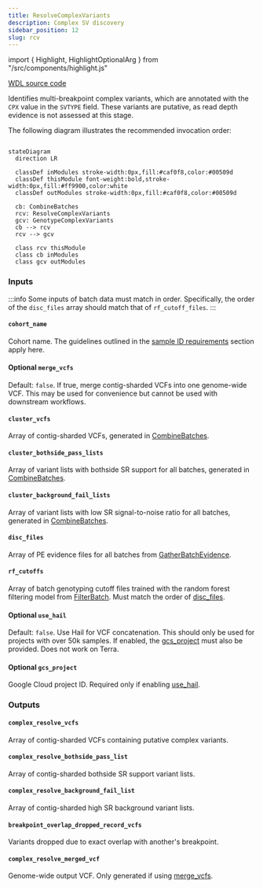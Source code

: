 ```yaml
---
title: ResolveComplexVariants
description: Complex SV discovery
sidebar_position: 12
slug: rcv
---
```


import { Highlight, HighlightOptionalArg } from "/src/components/highlight.js"

[WDL source code](https://github.com/broadinstitute/gatk-sv/blob/main/wdl/ResolveComplexVariants.wdl)

Identifies multi-breakpoint complex variants, which are annotated with the `CPX` value in the `SVTYPE` field. These 
variants are putative, as read depth evidence is not assessed at this stage.

The following diagram illustrates the recommended invocation order:

```mermaid

stateDiagram
  direction LR
  
  classDef inModules stroke-width:0px,fill:#caf0f8,color:#00509d
  classDef thisModule font-weight:bold,stroke-width:0px,fill:#ff9900,color:white
  classDef outModules stroke-width:0px,fill:#caf0f8,color:#00509d

  cb: CombineBatches
  rcv: ResolveComplexVariants
  gcv: GenotypeComplexVariants
  cb --> rcv
  rcv --> gcv
  
  class rcv thisModule
  class cb inModules
  class gcv outModules
```

### Inputs

:::info
Some inputs of batch data must match in order. Specifically, the order of the `disc_files` array should match that of
`rf_cutoff_files`.
:::

#### `cohort_name`
Cohort name. The guidelines outlined in the [sample ID requirements](/docs/gs/inputs#sampleids) section apply here.

#### <HighlightOptionalArg>Optional</HighlightOptionalArg>  `merge_vcfs`
Default: `false`. If true, merge contig-sharded VCFs into one genome-wide VCF. This may be used for convenience but cannot be used with
downstream workflows.

#### `cluster_vcfs`
Array of contig-sharded VCFs, generated in [CombineBatches](./cmb#combined_vcfs).

#### `cluster_bothside_pass_lists`
Array of variant lists with bothside SR support for all batches, generated in [CombineBatches](./cmb#cluster_bothside_pass_lists).

#### `cluster_background_fail_lists`
Array of variant lists with low SR signal-to-noise ratio for all batches, generated in [CombineBatches](./cmb#cluster_background_fail_lists).

#### `disc_files`
Array of PE evidence files for all batches from [GatherBatchEvidence](./gbe#merged_pe).

#### `rf_cutoffs`
Array of batch genotyping cutoff files trained with the random forest filtering model from [FilterBatch](./fb#cutoffs).
Must match the order of [disc_files](#disc_files).

#### <HighlightOptionalArg>Optional</HighlightOptionalArg> `use_hail`
Default: `false`. Use Hail for VCF concatenation. This should only be used for projects with over 50k samples. If enabled, the
[gcs_project](#optional-gcs_project) must also be provided. Does not work on Terra.

#### <HighlightOptionalArg>Optional</HighlightOptionalArg> `gcs_project`
Google Cloud project ID. Required only if enabling [use_hail](#optional-use_hail).

### Outputs

#### `complex_resolve_vcfs`
Array of contig-sharded VCFs containing putative complex variants.

#### `complex_resolve_bothside_pass_list`
Array of contig-sharded bothside SR support variant lists.

#### `complex_resolve_background_fail_list`
Array of contig-sharded high SR background variant lists.

#### `breakpoint_overlap_dropped_record_vcfs`
Variants dropped due to exact overlap with another's breakpoint.

#### `complex_resolve_merged_vcf`
Genome-wide output VCF. Only generated if using [merge_vcfs](#optional--merge_vcfs).
